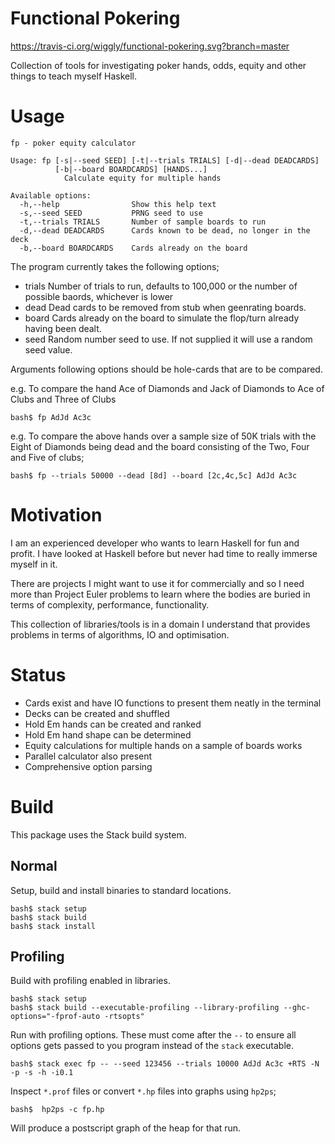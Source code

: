 # Functional Pokering

https://travis-ci.org/wiggly/functional-pokering.svg?branch=master

Collection of tools for investigating poker hands, odds, equity and other things to teach myself Haskell.

# Usage

```
fp - poker equity calculator

Usage: fp [-s|--seed SEED] [-t|--trials TRIALS] [-d|--dead DEADCARDS]
          [-b|--board BOARDCARDS] [HANDS...]
            Calculate equity for multiple hands

Available options:
  -h,--help                Show this help text
  -s,--seed SEED           PRNG seed to use
  -t,--trials TRIALS       Number of sample boards to run
  -d,--dead DEADCARDS      Cards known to be dead, no longer in the deck
  -b,--board BOARDCARDS    Cards already on the board        
```

The program currently takes the following options;

* trials Number of trials to run, defaults to 100,000 or the number of possible baords, whichever is lower
* dead Dead cards to be removed from stub when geenrating boards.
* board Cards already on the board to simulate the flop/turn already having been dealt.
* seed Random number seed to use. If not supplied it will use a random seed value.

Arguments following options should be hole-cards that are to be compared.

e.g. To compare the hand Ace of Diamonds and Jack of Diamonds to Ace of Clubs and Three of Clubs

```
bash$ fp AdJd Ac3c
```

e.g. To compare the above hands over a sample size of 50K trials with the Eight of Diamonds being dead and the board consisting of the Two, Four and Five of clubs; 

```
bash$ fp --trials 50000 --dead [8d] --board [2c,4c,5c] AdJd Ac3c
```

# Motivation

I am an experienced developer who wants to learn Haskell for fun and profit. I have looked at Haskell before but never had time to really immerse myself in it.

There are projects I might want to use it for commercially and so I need more than Project Euler problems to learn where the bodies are buried in terms of complexity, performance, functionality.

This collection of libraries/tools is in a domain I understand that provides problems in terms of algorithms, IO and optimisation.

# Status

 * Cards exist and have IO functions to present them neatly in the terminal
 * Decks can be created and shuffled
 * Hold Em hands can be created and ranked
 * Hold Em hand shape can be determined
 * Equity calculations for multiple hands on a sample of boards works
 * Parallel calculator also present
 * Comprehensive option parsing
 
# Build

This package uses the Stack build system.

## Normal

Setup, build and install binaries to standard locations.

```
bash$ stack setup
bash$ stack build
bash$ stack install
```

## Profiling

Build with profiling enabled in libraries.

```
bash$ stack setup
bash$ stack build --executable-profiling --library-profiling --ghc-options="-fprof-auto -rtsopts"
```

Run with profiling options. These must come after the ```--``` to ensure all options gets passed to you program instead of the ```stack``` executable.

```
bash$ stack exec fp -- --seed 123456 --trials 10000 AdJd Ac3c +RTS -N -p -s -h -i0.1
```

Inspect ```*.prof``` files or convert ```*.hp``` files into graphs using ```hp2ps```;

```
bash$  hp2ps -c fp.hp
```

Will produce a postscript graph of the heap for that run.

